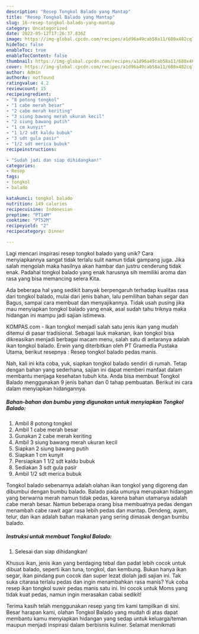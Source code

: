 ```yaml
---
description: "Resep Tongkol Balado yang Mantap"
title: "Resep Tongkol Balado yang Mantap"
slug: 16-resep-tongkol-balado-yang-mantap
category: Uncategorized
date: 2022-05-12T17:26:37.836Z
image: https://img-global.cpcdn.com/recipes/a1d96a49cab58a11/680x482cq70/tongkol-balado-foto-resep-utama.jpg
hideToc: false
enableToc: true
enableTocContent: false
thumbnail: https://img-global.cpcdn.com/recipes/a1d96a49cab58a11/680x482cq70/tongkol-balado-foto-resep-utama.jpg
cover: https://img-global.cpcdn.com/recipes/a1d96a49cab58a11/680x482cq70/tongkol-balado-foto-resep-utama.jpg
author: Admin
authorAv: notfound
ratingvalue: 4.2
reviewcount: 15
recipeingredient:
- "8 potong tongkol"
- "1 cabe merah besar"
- "2 cabe merah keriting"
- "3 siung bawang merah ukuran kecil"
- "2 siung bawang putih"
- "1 cm kunyit"
- "1 1/2 sdt kaldu bubuk"
- "3 sdt gula pasir"
- "1/2 sdt merica bubuk"
recipeinstructions:

- "Sudah jadi dan siap dihidangkan!"
categories:
- Resep
tags:
- tongkol
- balado

katakunci: tongkol balado 
nutrition: 149 calories
recipecuisine: Indonesian
preptime: "PT14M"
cooktime: "PT52M"
recipeyield: "2"
recipecategory: Dinner

---
```





Lagi mencari inspirasi resep tongkol balado yang unik? Cara menyiapkannya sangat tidak terlalu sulit namun tidak gampang juga. Jika salah mengolah maka hasilnya akan hambar dan justru cenderung tidak enak. Padahal tongkol balado yang enak harusnya sih memiliki aroma dan rasa yang bisa memancing selera Kita.





Ada beberapa hal yang sedikit banyak berpengaruh terhadap kualitas rasa dari tongkol balado, mulai dari jenis bahan, lalu pemilihan bahan segar dan Bagus, sampai cara membuat dan menyajikannya. Tidak usah pusing jika mau menyiapkan tongkol balado yang enak,      asal sudah tahu triknya maka hidangan ini mampu jadi sajian istimewa.














KOMPAS.com - Ikan tongkol menjadi salah satu jenis ikan yang mudah ditemui di pasar tradisional. Sebagai lauk makanan, ikan tongkol bisa dikreasikan menjadi berbagai macam menu, salah satu di antaranya adalah ikan tongkol balado. Erwin yang diterbitkan oleh PT Gramedia Pustaka Utama, berikut resepnya : Resep tongkol balado pedas manis.






Nah, kali ini kita coba, yuk, siapkan tongkol balado sendiri di rumah. Tetap dengan bahan yang sederhana, sajian ini dapat memberi manfaat dalam membantu menjaga kesehatan tubuh kita. Anda bisa membuat Tongkol Balado menggunakan 9 jenis bahan dan 0 tahap pembuatan. Berikut ini cara dalam menyiapkan hidangannya.

<!--inarticleads1-->

##### Bahan-bahan dan bumbu yang digunakan untuk menyiapkan Tongkol Balado:

1. Ambil 8 potong tongkol
1. Ambil 1 cabe merah besar
1. Gunakan 2 cabe merah keriting
1. Ambil 3 siung bawang merah ukuran kecil
1. Siapkan 2 siung bawang putih
1. Siapkan 1 cm kunyit
1. Persiapkan 1 1/2 sdt kaldu bubuk
1. Sediakan 3 sdt gula pasir
1. Ambil 1/2 sdt merica bubuk


Tongkol balado sebenarnya adalah olahan ikan tongkol yang digoreng dan dibumbui dengan bumbu balado. Balado pada umunya merupakan hidangan yang berwarna merah namun tidak pedas, karena bahan utamanya adalah cabe merah besar. Namun beberapa orang bisa membuatnya pedas dengan menambah cabe rawit agar rasa lebih pedas dan mantap. Dendeng, ayam, telur, dan ikan adalah bahan makanan yang sering dimasak dengan bumbu balado. 

<!--inarticleads2-->

##### Instruksi untuk membuat Tongkol Balado:


1. Selesai dan siap dihidangkan!

Khusus ikan, jenis ikan yang berdaging tebal dan padat lebih cocok untuk dibuat balado, seperti ikan tuna, tongkol, dan kembung. Bukan hanya ikan segar, ikan pindang pun cocok dan super lezat diolah jadi sajian ini. Tak suka citarasa terlalu pedas dan ingin menambahkan rasa manis? Yuk coba resep ikan tongkol suwir pedas manis satu ini. Ini cocok untuk Moms yang tidak kuat pedas, namun ingin merasakan cabai sedikit! 

Terima kasih telah menggunakan resep yang tim kami tampilkan di sini. Besar harapan kami, olahan Tongkol Balado yang mudah di atas dapat membantu kamu menyiapkan hidangan yang sedap untuk keluarga/teman maupun menjadi inspirasi dalam berbisnis kuliner. Selamat menikmati
